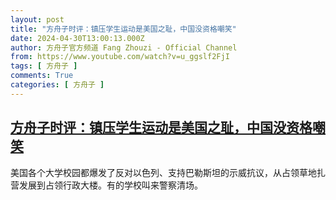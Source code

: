 ```yaml
---
layout: post
title: "方舟子时评：镇压学生运动是美国之耻，中国没资格嘲笑"
date: 2024-04-30T13:00:13.000Z
author: 方舟子官方频道 Fang Zhouzi - Official Channel
from: https://www.youtube.com/watch?v=u_ggslf2FjI
tags: [ 方舟子 ]
comments: True
categories: [ 方舟子 ]
---
```

<!--1714482013000-->
[方舟子时评：镇压学生运动是美国之耻，中国没资格嘲笑](https://www.youtube.com/watch?v=u_ggslf2FjI)
------

<div>
美国各个大学校园都爆发了反对以色列、支持巴勒斯坦的示威抗议，从占领草地扎营发展到占领行政大楼。有的学校叫来警察清场。
</div>
